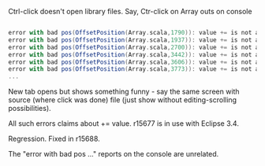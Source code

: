 Ctrl-click doesn't open library files. Say, Ctr-click on Array outs on console

```scala

error with bad pos(OffsetPosition(Array.scala,1790)): value += is not a member of Int
error with bad pos(OffsetPosition(Array.scala,1937)): value += is not a member of Int
error with bad pos(OffsetPosition(Array.scala,2700)): value += is not a member of Int
error with bad pos(OffsetPosition(Array.scala,3442)): value += is not a member of Int
error with bad pos(OffsetPosition(Array.scala,3606)): value += is not a member of Int
error with bad pos(OffsetPosition(Array.scala,3773)): value += is not a member of Int
...
```

New tab opens but shows something funny - say the same screen with source (where click was done) file (just show without editing-scrolling possibilities).

All such errors claims about += value. 
r15677 is in use with Eclipse 3.4.

Regression.
Fixed in r15688.

The "error with bad pos ..." reports on the console are unrelated.
